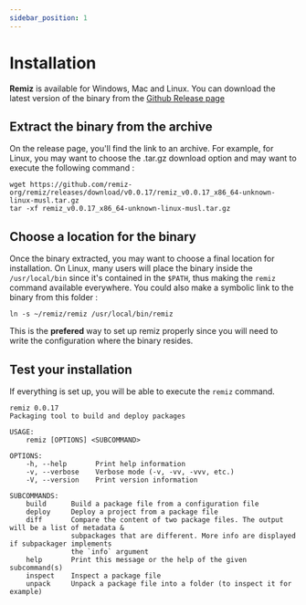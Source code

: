 ```yaml
---
sidebar_position: 1
---
```


# Installation

**Remiz** is available for Windows, Mac and Linux. You can download the latest
version of the binary from the [Github Release page](https://github.com/remiz-org/remiz/releases/latest)


## Extract the binary from the archive

On the release page, you'll find the link to an archive. For example, for Linux,
you may want to choose the .tar.gz download option and may want to execute
the following command :

```
wget https://github.com/remiz-org/remiz/releases/download/v0.0.17/remiz_v0.0.17_x86_64-unknown-linux-musl.tar.gz
tar -xf remiz_v0.0.17_x86_64-unknown-linux-musl.tar.gz
```


## Choose a location for the binary

Once the binary extracted, you may want to choose a final location for installation.
On Linux, many users will place the binary inside the `/usr/local/bin` since
it's contained in the `$PATH`, thus making the `remiz` command available everywhere.
You could also make a symbolic link to the binary from this folder :

```
ln -s ~/remiz/remiz /usr/local/bin/remiz
```

This is the **prefered** way to set up remiz properly since you will need
to write the configuration where the binary resides.

## Test your installation

If everything is set up, you will be able to execute the `remiz` command.
```text title="remiz"
remiz 0.0.17
Packaging tool to build and deploy packages

USAGE:
    remiz [OPTIONS] <SUBCOMMAND>

OPTIONS:
    -h, --help       Print help information
    -v, --verbose    Verbose mode (-v, -vv, -vvv, etc.)
    -V, --version    Print version information

SUBCOMMANDS:
    build      Build a package file from a configuration file
    deploy     Deploy a project from a package file
    diff       Compare the content of two package files. The output will be a list of metadata &
               subpackages that are different. More info are displayed if subpackager implements
               the `info` argument
    help       Print this message or the help of the given subcommand(s)
    inspect    Inspect a package file
    unpack     Unpack a package file into a folder (to inspect it for example)
```